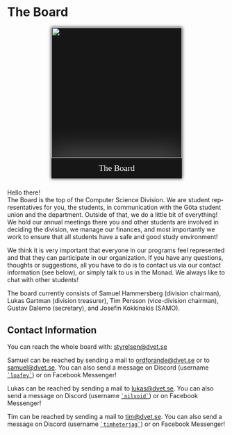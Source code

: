 <style>
    .committee-page-holder {
        display: flex;
        hyphens: auto;
        word-wrap: break-word;
        flex-direction: row;
        overflow-wrap: break-word;
        gap: 40px;
        align-items: flex-start;
        justify-content: space-between;
        flex-wrap: wrap;
    }

    .committee-page-text {
        max-width: 700px;
    }

    @media (max-width: 1100px) {
        .committee-page-holder {
            gap: 10px;
            flex-direction: column-reverse;
            align-items: center;
            justify-content: start;
        }
    }

    .committee-page-image {
        display: grid;
        grid-template-rows: auto auto;
        min-width: 300px;
        background-color: #161616;
        overflow: hidden;
        box-shadow: 0px 0px 7px 1px rgba(0, 0, 0, 0.75);
    }
    .committee-page-image div { 
        display: flex;
        justify-content: center;
        align-items: center;
    }
    .committee-page-image div img {
        width: 300px;
    }
    .committee-page-image span {
        color: white;
        text-align: center;
        font-size: 1.4em;
        line-height: 1.4em;
        padding: 10px;
        box-shadow: 0px -15px 56px 4px rgba(255, 255, 255, 0.25);
        font-family: "Press Start 2P";
    }
</style>

# The Board
<div class="committee-page-holder">
    <div lang="en-GB" class="committee-page-text">
        <p>
            Hello there!
            <br/>
            The Board is the top of the Computer Science Division. We are
            student representatives for you, the students, in communication
            with the Göta student union and the department. Outside of that, we do
            a little bit of everything! We hold our annual meetings there
            you and other students are involved in deciding the division,
            we manage our finances, and most importantly we work to
            ensure that all students have a safe and good study environment!
        </p>
        <p>
            We think it is very important that everyone in our programs
            feel represented and that they can participate in our organization.
            If you have any questions, thoughts or suggestions, all you have to do is
            to contact us via our contact information (see below), or simply 
            talk to us in the Monad. We always like to chat with
            other students!
        </p>
        <p>
            The board currently consists of Samuel Hammersberg (division chairman), Lukas Gartman (division treasurer), Tim Persson (vice-division chairman), Gustav Dalemo (secretary), and Josefin Kokkinakis (SAMO).
        </p>
        <h2>Contact Information</h2>
        <p>
            You can reach the whole board with: <a href="mailto:styrelsen@dvet.se">styrelsen@dvet.se</a>
        </p>
        <p>
            Samuel can be reached by sending a mail to 
            <a href="mailto:ordforande@dvet.se">ordforande@dvet.se</a> or to
            <a href="mailto:samuel@dvet.se">samuel@dvet.se</a>. 
            You can also send a message on Discord (username <a href="https://discordapp.com/users/216650745271943168"><code>`loafey`</code></a>) 
            or on Facebook Messenger!
        </p>
        <p>
            Lukas can be reached by sending a mail to 
            <a href="mailto:lukas@dvet.se">lukas@dvet.se</a>. 
            You can also send a message on Discord (username <a href="https://discordapp.com/users/137933060644667392"><code>`nilvoid`</code></a>) 
            or on Facebook Messenger!
        </p>
        <p>
            Tim can be reached by sending a mail to 
            <a href="mailto:tim@dvet.se">tim@dvet.se</a>. 
            You can also send a message on Discord (username <a href="https://discordapp.com/users/170196311784685568"><code>`timheterjag`</code></a>) 
            or on Facebook Messenger!
        </p>
    </div>
    <div class="committee-page-image">
        <div>
            <img src="https://dvet.se/uploads/committee-images/timp - 403ebe4936c55dd40fbef46471e67488 - DSCF0867.JPG" />
        </div>
        <span>The Board</span>
    </div>
</div>
